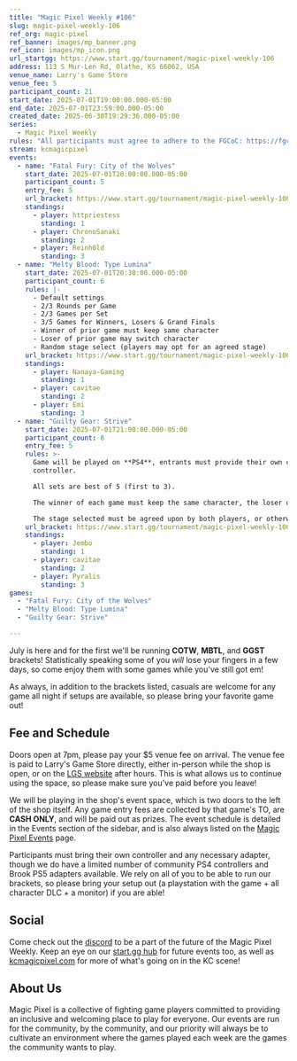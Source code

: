 ```yaml
---
title: "Magic Pixel Weekly #106"
slug: magic-pixel-weekly-106
ref_org: magic-pixel
ref_banner: images/mp_banner.png
ref_icon: images/mp_icon.png
url_startgg: https://www.start.gg/tournament/magic-pixel-weekly-106
address: 113 S Mur-Len Rd, Olathe, KS 66062, USA
venue_name: Larry's Game Store
venue_fee: 5
participant_count: 21
start_date: 2025-07-01T19:00:00.000-05:00
end_date: 2025-07-01T23:59:00.000-05:00
created_date: 2025-06-30T19:29:36.000-05:00
series:
  - Magic Pixel Weekly
rules: "All participants must agree to adhere to the FGCoC: https://fgcoc.com/"
stream: kcmagicpixel
events:
  - name: "Fatal Fury: City of the Wolves"
    start_date: 2025-07-01T20:00:00.000-05:00
    participant_count: 5
    entry_fee: 5
    url_bracket: https://www.start.gg/tournament/magic-pixel-weekly-106/events/fatal-fury-city-of-the-wolves/brackets/2012347/2947554
    standings:
      - player: httpriestess
        standing: 1
      - player: ChronoSanaki
        standing: 2
      - player: Reinh0ld
        standing: 3
  - name: "Melty Blood: Type Lumina"
    start_date: 2025-07-01T20:30:00.000-05:00
    participant_count: 6
    rules: |-
      - Default settings
      - 2/3 Rounds per Game
      - 2/3 Games per Set
      - 3/5 Games for Winners, Losers & Grand Finals
      - Winner of prior game must keep same character
      - Loser of prior game may switch character
      - Random stage select (players may opt for an agreed stage)
    url_bracket: https://www.start.gg/tournament/magic-pixel-weekly-106/events/melty-blood-type-lumina/brackets/2012341/2947548
    standings:
      - player: Nanaya-Gaming
        standing: 1
      - player: cavitae
        standing: 2
      - player: Emi
        standing: 3
  - name: "Guilty Gear: Strive"
    start_date: 2025-07-01T21:00:00.000-05:00
    participant_count: 8
    entry_fee: 5
    rules: >-
      Game will be played on **PS4**, entrants must provide their own compatible
      controller.  

      All sets are best of 5 (first to 3).  

      The winner of each game must keep the same character, the loser of that game may switch characters.  

      The stage selected must be agreed upon by both players, or otherwise selected at random.
    url_bracket: https://www.start.gg/tournament/magic-pixel-weekly-106/events/guilty-gear-strive/brackets/2012339/2947546
    standings:
      - player: Jembo
        standing: 1
      - player: cavitae
        standing: 2
      - player: Pyralis
        standing: 3
games:
  - "Fatal Fury: City of the Wolves"
  - "Melty Blood: Type Lumina"
  - "Guilty Gear: Strive"

---
```


July is here and for the first we'll be running **COTW**, **MBTL**, and **GGST** brackets! Statistically speaking some of you _will_ lose your fingers in a few days, so come enjoy them with some games while you've still got em!<!--more-->

As always, in addition to the brackets listed, casuals are welcome for any game all night if setups are available, so please bring your favorite game out! 

## Fee and Schedule

Doors open at 7pm, please pay your $5 venue fee on arrival. The venue fee is paid to Larry's Game Store directly, either in-person while the shop is open, or on the [LGS website](https://www.larrysgamestore.com/products/kc-magic-pixel-5) after hours. This is what allows us to continue using the space, so please make sure you've paid before you leave!

We will be playing in the shop's event space, which is two doors to the left of the shop itself. Any game entry fees are collected by that game's TO, are **CASH ONLY**, and will be paid out as prizes. The event schedule is detailed in the Events section of the sidebar, and is also always listed on the [Magic Pixel Events](https://kcmagicpixel.com/events/) page.

Participants must bring their own controller and any necessary adapter, though we do have a limited number of community PS4 controllers and Brook PS5 adapters available. We rely on all of you to be able to run our brackets, so please bring your setup out (a playstation with the game + all character DLC + a monitor) if you are able!  

## Social

Come check out the [discord](https://discord.gg/jkmn6CVrrQ) to be a part of the future of the Magic Pixel Weekly. Keep an eye on our [start.gg hub](https://www.start.gg/hub/magic-pixel) for future events too, as well as [kcmagicpixel.com](https://kcmagicpixel.com) for more of what's going on in the KC scene!

## About Us

Magic Pixel is a collective of fighting game players committed to providing an inclusive and welcoming place to play for everyone. Our events are run for the community, by the community, and our priority will always be to cultivate an environment where the games played each week are the games the community wants to play.
  